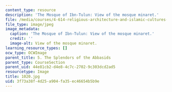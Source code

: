 ```yaml
---
content_type: resource
description: 'The Mosque of Ibn-Tulun: View of the mosque minaret.'
file: /media/courses/4-614-religious-architecture-and-islamic-cultures-fall-2002/3f73a38f4d25a904fa35ec46654b5b9e_1020.jpg
file_type: image/jpeg
image_metadata:
  caption: 'The Mosque of Ibn-Tulun: View of the mosque minaret.'
  credit: ''
  image-alt: View of the mosque minaret.
learning_resource_types: []
ocw_type: OCWImage
parent_title: 5. The Splendors of the Abbasids
parent_type: CourseSection
parent_uid: 44e81cb2-d4e8-4c7c-2702-9c303dcd2ad5
resourcetype: Image
title: 1020.jpg
uid: 3f73a38f-4d25-a904-fa35-ec46654b5b9e
---
```

